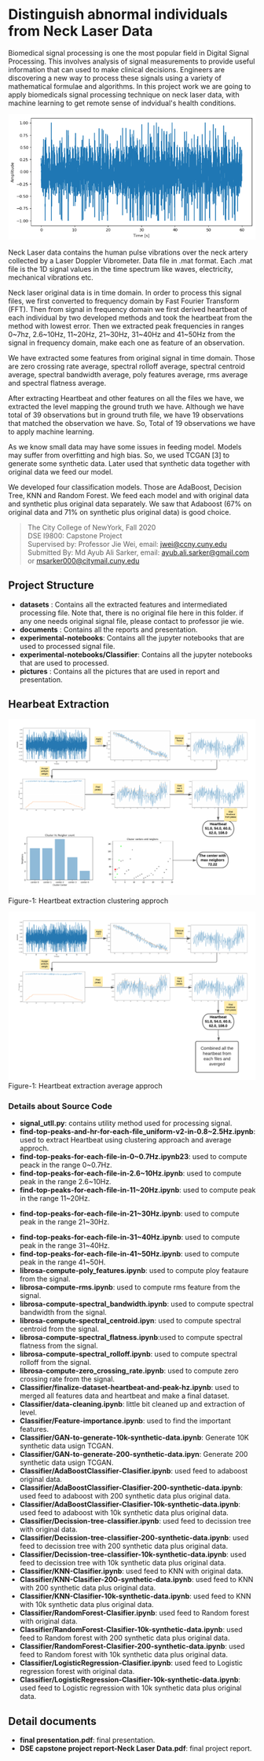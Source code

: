 # Distinguish abnormal individuals from Neck Laser Data

Biomedical signal processing is one the most popular field in Digital Signal Processing. This involves analysis of signal measurements to provide useful information that can used to make clinical decisions. Engineers are discovering a new way to process these signals using a variety of mathematical formulae and algorithms. In this project work we are going to apply biomedicals signal processing technique on neck laser data, with machine learning to get remote sense of indvidual's health conditions.

![Original signal in time specturm.](pictures/36Neck_R_A_1-original-signal.png "Original Signal in time specturm")


Neck Laser data contains the human pulse vibrations over the neck artery collected by a Laser Doppler Vibrometer. Data file in .mat format. Each .mat file is the 1D signal values in the time spectrum like waves, electricity, mechanical vibrations etc. 

Neck laser original data is in time domain. In order to process this signal files, we first converted to frequency domain by Fast Fourier Transform (FFT). Then from signal in frequency domain we first derived heartbeat of each individual by two developed methods and took the heartbeat from the method with lowest error. Then we extracted peak frequencies in ranges 0~7hz, 2.6~10Hz, 11~20Hz, 21~30Hz, 31~40Hz and 41~50Hz from the signal in frequency domain, make each one as feature of an observation. 

We have extracted some features from original signal in time domain. Those are zero crossing rate average, spectral rolloff average, spectral centroid average, spectral bandwidth average, poly features average, rms average and spectral flatness average. 

After extracting Heartbeat and other features on all the files we have, we extracted the level mapping the ground truth we have. Although we have total of 39 observations but in ground truth file, we have 19 observations that matched the observation we have. So, Total of 19 observations we have to apply machine learning. 

As we know small data may have some issues in feeding model. Models may suffer from overfitting and high bias. So, we used TCGAN [3] to generate some synthetic data. Later used that synthetic data together with original data we feed our model. 

We developed four classification models. Those are AdaBoost, Decision Tree, KNN and Random Forest. We feed each model and with original data and synthetic plus original data separately. We saw that Adaboost (67% on original data and 71% on synthetic plus original data) is good choice. 


> The City College of NewYork, Fall 2020 <br/>
> DSE I9800: Capstone Project <br/>
> Supervised by: Professor Jie Wei, email: jwei@ccny.cuny.edu <br/>
> Submitted By: Md Ayub Ali Sarker, email: ayub.ali.sarker@gmail.com or msarker000@citymail.cuny.edu

## Project Structure
- **datasets** : Contains all the extracted features and intermediated processing file. Note that, there is no original file here in this folder. if any one needs original signal file, please contact to professor jie wie.
- **documents** : Contains all the reports and presentation.
- **experimental-notebooks**:  Contains all the jupyter notebooks that are used to processed signal file.
- **experimental-notebooks/Classifier**:  Contains all the jupyter notebooks that are used to processed.
- **pictures** : Contains all the pictures that are used in report and presentation.

## Hearbeat Extraction

![Heatbeat extraction clustering approch](pictures/extract-heartbeat.png "Heatbeat extraction clustering approch")
Figure-1: Heartbeat extraction clustering approch

![Heatbeat extraction average approch](pictures/extract-heartbeat-average.png "Heatbeat extraction average approch")
Figure-1: Heartbeat extraction average approch


### Details about Source Code
* **signal_utll.py**:  contains utility method used for processing signal.
* **find-top-peaks-and-hr-for-each-file_uniform-v2-in-0.8~2.5Hz.ipynb**: used to extract Heartbeat using clustering approach and average approch.
* **find-top-peaks-for-each-file-in-0~0.7Hz.ipynb23**: used to compute peack in the range 0~0.7Hz.
* **find-top-peaks-for-each-file-in-2.6~10Hz.ipynb**: used to compute peak in the range 2.6~10Hz.
* **find-top-peaks-for-each-file-in-11~20Hz.ipynb**:  used to compute peak in the range 11~20Hz.
- **find-top-peaks-for-each-file-in-21~30Hz.ipynb**: used to compute peak in the range 21~30Hz.
* **find-top-peaks-for-each-file-in-31~40Hz.ipynb**: used to compute peak in the range 31~40Hz.
* **find-top-peaks-for-each-file-in-41~50Hz.ipynb**: used to compute peak in the range 41~50H.
* **librosa-compute-poly_features.ipynb**: used to compute ploy feataure from the signal.
* **librosa-compute-rms.ipynb**: used to compute rms feature from the signal.
* **librosa-compute-spectral_bandwidth.ipynb**: used to compute spectral bandwidth from the signal.
* **librosa-compute-spectral_centroid.ipyn**: used to compute spectral centroid from the signal.
* **librosa-compute-spectral_flatness.ipynb**:used to compute spectral flatness from the signal.
* **librosa-compute-spectral_rolloff.ipynb**: used to compute spectral rolloff from the signal.
* **librosa-compute-zero_crossing_rate.ipynb**: used to compute zero crossing rate from the signal.
* **Classifier/finalize-dataset-heartbeat-and-peak-hz.ipynb**: used to merged all features data and heartbeat and make a final dataset.
* **Classifier/data-cleaning.ipynb**: little bit cleaned up and extraction of level.
* **Classifier/Feature-importance.ipynb**: used to find the important features.
* **Classifier/GAN-to-generate-10k-synthetic-data.ipynb**:  Generate 10K synthetic data usign TCGAN.
* **Classifier/GAN-to-generate-200-synthetic-data.ipyn**: Generate 200 synthetic data usign TCGAN.
* **Classifier/AdaBoostClassifier-Clasifier.ipynb**: used feed to adaboost original data.
* **Classifier/AdaBoostClassifier-Clasifier-200-synthetic-data.ipynb**: used feed to adaboost with 200 synthetic data plus original data.
* **Classifier/AdaBoostClassifier-Clasifier-10k-synthetic-data.ipynb**: used feed to adaboost with 10k synthetic data plus original data.
* **Classifier/Decission-tree-classifier.ipynb**: used feed to decission tree with original data.
* **Classifier/Decission-tree-classifier-200-synthetic-data.ipynb**: used feed to decission tree with 200 synthetic data plus original data.
* **Classifier/Decission-tree-classifier-10k-synthetic-data.ipynb**: used feed to decission tree with 10k synthetic data plus original data.
* **Classifier/KNN-Clasifier.ipynb**: used feed to KNN with original data.
* **Classifier/KNN-Clasifier-200-synthetic-data.ipynb**: used feed to KNN with 200 synthetic data plus original data. 
* **Classifier/KNN-Clasifier-10k-synthetic-data.ipynb**: used feed to KNN with 10k synthetic data plus original data. 
* **Classifier/RandomForest-Clasifier.ipynb**: used feed to Random forest with original data.
* **Classifier/RandomForest-Clasifier-10k-synthetic-data.ipynb**: used feed to Random forest with 200 synthetic data plus original data. 
* **Classifier/RandomForest-Clasifier-200-synthetic-data.ipynb**: used feed to Random forest with 10k synthetic data plus original data. 
* **Classifier/LogisticRegression-Clasifier.ipynb**: used feed to Logistic regression forest with original data.
* **Classifier/LogisticRegression-Clasifier-10k-synthetic-data.ipynb**: used feed to Logistic regression with 10k synthetic data plus original data.

## Detail documents
* **final presentation.pdf**:  final presentation.
* **DSE capstone project report-Neck Laser Data.pdf**: final project report.
